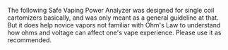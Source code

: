The following Safe Vaping Power Analyzer was designed for single coil cartomizers basically, and was only meant as a general guideline at that. But it does help novice vapors not familiar with Ohm's Law to understand how ohms and voltage can affect one's vape experience. Please use it as recommended.
